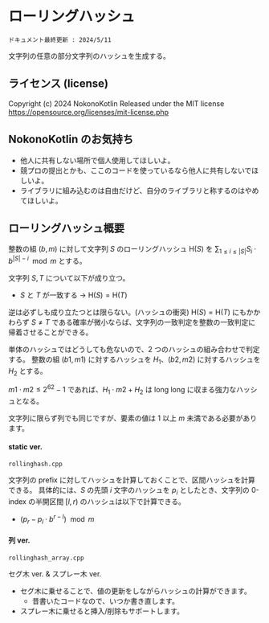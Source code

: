 # ローリングハッシュ
`ドキュメント最終更新 : 2024/5/11`

文字列の任意の部分文字列のハッシュを生成する。  

## ライセンス (license)
Copyright (c) 2024 NokonoKotlin
Released under the MIT license
https://opensource.org/licenses/mit-license.php


## NokonoKotlin のお気持ち
- 他人に共有しない場所で個人使用してほしいよ。
- 競プロの提出とかも、ここのコードを使っているなら他人に共有しないでほしいよ。
- ライブラリに組み込むのは自由だけど、自分のライブラリと称するのはやめてほしいよ。


## ローリングハッシュ概要

整数の組 $(b,m)$ に対して文字列 $S$ のローリングハッシュ $\mathrm{H}(S)$ を $\sum_{1 \leq i \leq |S|}{S_i \cdot b^{|S|-i} \mod m}$ とする。  

文字列 $S,T$ について以下が成り立つ。  
- $S$ と $T$ が一致する $\rightarrow$ $\mathrm{H}(S) = \mathrm{H}(T)$

逆は必ずしも成り立たつとは限らない。(ハッシュの衝突)
$\mathrm{H}(S) = \mathrm{H}(T)$ にもかかわらず $S \neq T$ である確率が微小ならば、文字列の一致判定を整数の一致判定に帰着させることができる。  

単体のハッシュではどうしても危ないので、2 つのハッシュの組み合わせで判定する。
整数の組 $(b1,m1)$ に対するハッシュを $H_1$、$(b2,m2)$ に対するハッシュを $H_2$ とする。  

$m1\cdot m2 \leq 2^{62} - 1$  であれば、${H_1}\cdot m2 + H_2$ は long long に収まる強力なハッシュとなる。  

文字列に限らず列でも同じですが、要素の値は $1$ 以上 $m$ 未満である必要があります。  

#### static ver.
`rollinghash.cpp`

文字列の prefix に対してハッシュを計算しておくことで、区間ハッシュを計算できる。
具体的には、$S$ の先頭 $i$ 文字のハッシュを $p_i$ としたとき、文字列の 0-index の半開区間 $[l,r)$ のハッシュは以下で計算できる。
- $(p_r-p_l\cdot b^{r-l}) \mod m$  


#### 列 ver.
`rollinghash_array.cpp`

セグ木 ver. & スプレー木 ver.

- セグ木に乗せることで、値の更新をしながらハッシュの計算ができます。 
    - 昔書いたコードなので、いつか書き直します。
- スプレー木に乗せると挿入/削除もサポートします。  